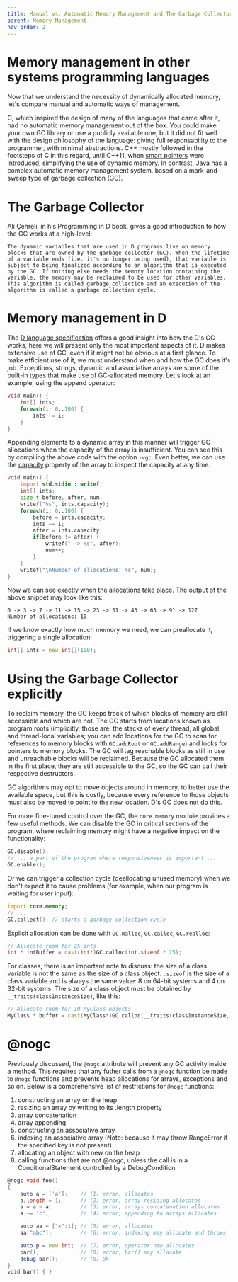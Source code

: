```yaml
---
title: Manual vs. Automatic Memory Management and The Garbage Collector
parent: Memory Management
nav_order: 2
---
```


# Memory management in other systems programming languages

Now that we understand the necessity of dynamically allocated memory, let's compare manual and automatic ways of management.

C, which inspired the design of many of the languages that came after it, had no automatic memory management out of the box. You could make your own GC library or use a publicly available one, but it did not fit well with the design philosophy of the language: giving full responsability to the programmer, with minimal abstractions. C++ mostly followed in the footsteps of C in this regard, until C++11, when [smart pointers](https://docs.microsoft.com/en-us/cpp/cpp/smart-pointers-modern-cpp?view=msvc-170) were introduced, simplifying the use of dynamic memory. In contrast, Java has a complex automatic memory management system, based on a mark-and-sweep type of garbage collection (GC).

# The Garbage Collector

Ali Çehreli, in his Programming in D book, gives a good introduction to how the GC works at a high-level:

```
The dynamic variables that are used in D programs live on memory blocks that are owned by the garbage collector (GC). When the lifetime of a variable ends (i.e. it's no longer being used), that variable is subject to being finalized according to an algorithm that is executed by the GC. If nothing else needs the memory location containing the variable, the memory may be reclaimed to be used for other variables. This algorithm is called garbage collection and an execution of the algorithm is called a garbage collection cycle.
```

# Memory management in D

The [D language specification](https://dlang.org/spec/garbage.html) offers a good insight into how the D's GC works, here we will present only the most important aspects of it. D makes extensive use of GC, even if it might not be obvious at a first glance. To make efficient use of it, we must understand when and how the GC does it's job. Exceptions, strings, dynamic and associative arrays are some of the built-in types that make use of GC-allocated memory. Let's look at an example, using the append operator:

```d
void main() {
    int[] ints;
    foreach(i; 0..100) {
        ints ~= i;
    }
}
```

Appending elements to a dynamic array in this manner will trigger GC allocations when the capacity of the array is insufficient. You can see this by compiling the above code with the option ```-vgc```. Even better, we can use the [capacity](https://dlang.org/phobos/object.html#.capacity) property of the array to inspect the capacity at any time.

```d
void main() {
    import std.stdio : writef;
    int[] ints;
    size_t before, after, num;
    writef("%s", ints.capacity);
    foreach(i; 0..100) {
        before = ints.capacity;
        ints ~= i;
        after = ints.capacity;
        if(before != after) {
            writef(" -> %s", after);
            num++;
        }
    }
    writef("\nNumber of allocations: %s", num);
}
```

Now we can see exactly when the allocations take place. The output of the above snippet may look like this:
```
0 -> 3 -> 7 -> 11 -> 15 -> 23 -> 31 -> 43 -> 63 -> 91 -> 127
Number of allocations: 10
```

If we know exactly how much memory we need, we can preallocate it, triggering a single allocation:

```d
int[] ints = new int[](100);
```

# Using the Garbage Collector explicitly

To reclaim memory, the GC keeps track of which blocks of memory are still accessible and which are not. The GC starts from locations known as program roots (implicitly, those are: the stacks of every thread, all global and thread-local variables; you can add locations for the GC to scan for references to memory blocks with ```GC.addRoot``` or ```GC.addRange```) and looks for pointers to memory blocks. The GC will tag reachable blocks as still in use and unreachable blocks will be reclaimed. Because the GC allocated them in the first place, they are still accessible to the GC, so the GC can call their respective destructors.

GC algorithms may opt to move objects around in memory, to better use the available space, but this is costly, because every reference to those objects must also be moved to point to the new location. D's GC does not do this.

For more fine-tuned control over the GC, the ```core.memory``` module provides a few useful methods. We can disable the GC in critical sections of the program, where reclaiming memory might have a negative impact on the functionality:

```d
GC.disable();
// ... a part of the program where responsiveness is important ...
GC.enable();
```

Or we can trigger a collection cycle (deallocating unused memory) when we don't expect it to cause problems (for example, when our program is waiting for user input):

```d
import core.memory;
// ...
GC.collect(); // starts a garbage collection cycle
```

Explicit allocation can be done with ```GC.malloc```, ```GC.calloc```, ```GC.realloc```:

```d
// Allocate room for 25 ints
int * intBuffer = cast(int*)GC.calloc(int.sizeof * 25);
```

For classes, there is an important note to discuss: the size of a class variable is not the same as the size of a class object. ```.sizeof``` is the size of a class variable and is always the same value: 8 on 64-bit systems and 4 on 32-bit systems. The size of a class object must be obtained by ```__traits(classInstanceSize)```, like this:

```d
// Allocate room for 10 MyClass objects
MyClass * buffer = cast(MyClass*)GC.calloc(__traits(classInstanceSize, MyClass) * 10);
```

# @nogc

Previously discussed, the ```@nogc``` attribute will prevent any GC activity inside a method. This requires that any futher calls from a ```@nogc``` function be made to ```@nogc``` functions and prevents heap allocations for arrays, exceptions and so on. Below is a comprehensive list of restrictions for ```@nogc``` functions:

1. constructing an array on the heap
2. resizing an array by writing to its .length property
3. array concatenation
4. array appending
5. constructing an associative array
6. indexing an associative array (Note: because it may throw RangeError if the specified key is not present)
7. allocating an object with new on the heap
8. calling functions that are not @nogc, unless the call is in a ConditionalStatement controlled by a DebugCondition

```d
@nogc void foo()
{
    auto a = ['a'];    // (1) error, allocates
    a.length = 1;      // (2) error, array resizing allocates
    a = a ~ a;         // (3) error, arrays concatenation allocates
    a ~= 'c';          // (4) error, appending to arrays allocates

    auto aa = ["x":1]; // (5) error, allocates
    aa["abc"];         // (6) error, indexing may allocate and throws

    auto p = new int;  // (7) error, operator new allocates
    bar();             // (8) error, bar() may allocate
    debug bar();       // (8) Ok
}
void bar() { }
```
